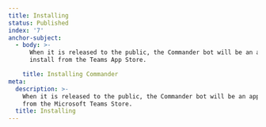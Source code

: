 ```yaml
---
title: Installing
status: Published
index: '7'
anchor-subject:
  - body: >-
      When it is released to the public, the Commander bot will be an app you can
      install from the Teams App Store.

    title: Installing Commander
meta:
  description: >-
    When it is released to the public, the Commander bot will be an app you can install
    from the Microsoft Teams Store.
  title: Installing
---
```


